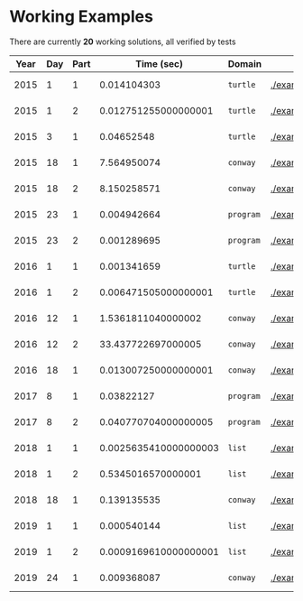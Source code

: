 
# Working Examples

There are currently **20** working solutions, all verified by tests

| Year | Day | Part | Time (sec) | Domain | Solution | Problem |
|------|-----|------|------------|--------|----------|---------|
| 2015 | 1 | 1 | 0.014104303 | `turtle` | [./examples/y2015d1p1.aoc](./examples/y2015d1p1.aoc) | [https://adventofcode.com/2015/day/1](https://adventofcode.com/2015/day/1) |
| 2015 | 1 | 2 | 0.012751255000000001 | `turtle` | [./examples/y2015d1p2.aoc](./examples/y2015d1p2.aoc) | [https://adventofcode.com/2015/day/1](https://adventofcode.com/2015/day/1) |
| 2015 | 3 | 1 | 0.04652548 | `turtle` | [./examples/y2015d3p1.aoc](./examples/y2015d3p1.aoc) | [https://adventofcode.com/2015/day/3](https://adventofcode.com/2015/day/3) |
| 2015 | 18 | 1 | 7.564950074 | `conway` | [./examples/y2015d18p1.aoc](./examples/y2015d18p1.aoc) | [https://adventofcode.com/2015/day/18](https://adventofcode.com/2015/day/18) |
| 2015 | 18 | 2 | 8.150258571 | `conway` | [./examples/y2015d18p2.aoc](./examples/y2015d18p2.aoc) | [https://adventofcode.com/2015/day/18](https://adventofcode.com/2015/day/18) |
| 2015 | 23 | 1 | 0.004942664 | `program` | [./examples/y2015d23p1.aoc](./examples/y2015d23p1.aoc) | [https://adventofcode.com/2015/day/23](https://adventofcode.com/2015/day/23) |
| 2015 | 23 | 2 | 0.001289695 | `program` | [./examples/y2015d23p2.aoc](./examples/y2015d23p2.aoc) | [https://adventofcode.com/2015/day/23](https://adventofcode.com/2015/day/23) |
| 2016 | 1 | 1 | 0.001341659 | `turtle` | [./examples/y2016d1p1.aoc](./examples/y2016d1p1.aoc) | [https://adventofcode.com/2016/day/1](https://adventofcode.com/2016/day/1) |
| 2016 | 1 | 2 | 0.006471505000000001 | `turtle` | [./examples/y2016d1p2.aoc](./examples/y2016d1p2.aoc) | [https://adventofcode.com/2016/day/1](https://adventofcode.com/2016/day/1) |
| 2016 | 12 | 1 | 1.5361811040000002 | `conway` | [./examples/y2016d12p1.aoc](./examples/y2016d12p1.aoc) | [https://adventofcode.com/2016/day/12](https://adventofcode.com/2016/day/12) |
| 2016 | 12 | 2 | 33.437722697000005 | `conway` | [./examples/y2016d12p2.aoc](./examples/y2016d12p2.aoc) | [https://adventofcode.com/2016/day/12](https://adventofcode.com/2016/day/12) |
| 2016 | 18 | 1 | 0.013007250000000001 | `conway` | [./examples/y2016d18p1.aoc](./examples/y2016d18p1.aoc) | [https://adventofcode.com/2016/day/18](https://adventofcode.com/2016/day/18) |
| 2017 | 8 | 1 | 0.03822127 | `program` | [./examples/y2017d8p1.aoc](./examples/y2017d8p1.aoc) | [https://adventofcode.com/2017/day/8](https://adventofcode.com/2017/day/8) |
| 2017 | 8 | 2 | 0.040770704000000005 | `program` | [./examples/y2017d8p2.aoc](./examples/y2017d8p2.aoc) | [https://adventofcode.com/2017/day/8](https://adventofcode.com/2017/day/8) |
| 2018 | 1 | 1 | 0.0025635410000000003 | `list` | [./examples/y2018d1p1.aoc](./examples/y2018d1p1.aoc) | [https://adventofcode.com/2018/day/1](https://adventofcode.com/2018/day/1) |
| 2018 | 1 | 2 | 0.5345016570000001 | `list` | [./examples/y2018d1p2.aoc](./examples/y2018d1p2.aoc) | [https://adventofcode.com/2018/day/1](https://adventofcode.com/2018/day/1) |
| 2018 | 18 | 1 | 0.139135535 | `conway` | [./examples/y2018d18p1.aoc](./examples/y2018d18p1.aoc) | [https://adventofcode.com/2018/day/18](https://adventofcode.com/2018/day/18) |
| 2019 | 1 | 1 | 0.000540144 | `list` | [./examples/y2019d1p1.aoc](./examples/y2019d1p1.aoc) | [https://adventofcode.com/2019/day/1](https://adventofcode.com/2019/day/1) |
| 2019 | 1 | 2 | 0.0009169610000000001 | `list` | [./examples/y2019d1p2.aoc](./examples/y2019d1p2.aoc) | [https://adventofcode.com/2019/day/1](https://adventofcode.com/2019/day/1) |
| 2019 | 24 | 1 | 0.009368087 | `conway` | [./examples/y2019d24p1.aoc](./examples/y2019d24p1.aoc) | [https://adventofcode.com/2019/day/24](https://adventofcode.com/2019/day/24) |
